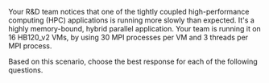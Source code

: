 Your R&D team notices that one of the tightly coupled high-performance computing (HPC) applications is running more slowly than expected. It's a highly memory-bound, hybrid parallel application. Your team is running it on 16 HB120_v2 VMs, by using 30 MPI processes per VM and 3 threads per MPI process.

Based on this scenario, choose the best response for each of the following questions.
